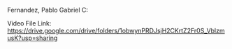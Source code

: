 Fernandez, Pablo Gabriel C:

Video File Link:
https://drive.google.com/drive/folders/1obwynPRDJsjH2CKrtZ2Fr0S_VblzmusK?usp=sharing

